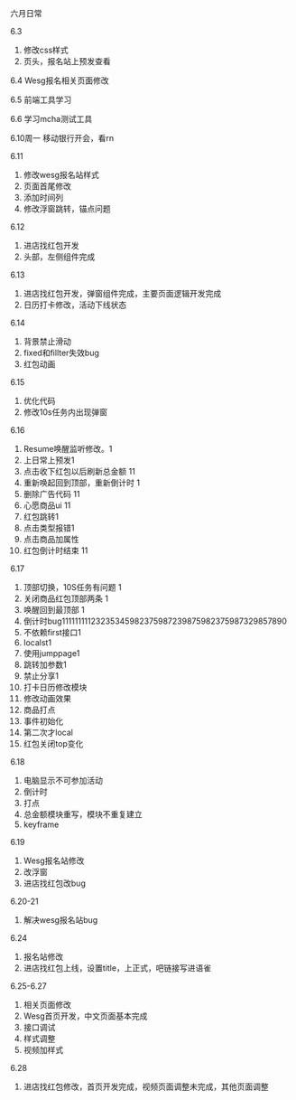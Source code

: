 六月日常

6.3
1. 修改css样式
2. 页头，报名站上预发查看

6.4
Wesg报名相关页面修改

6.5
前端工具学习

6.6
学习mcha测试工具

6.10周一
移动银行开会，看rn

6.11
1. 修改wesg报名站样式
2. 页面首尾修改
3. 添加时间列
4. 修改浮窗跳转，锚点问题

6.12
1. 进店找红包开发
2. 头部，左侧组件完成

6.13
1. 进店找红包开发，弹窗组件完成，主要页面逻辑开发完成
2. 日历打卡修改，活动下线状态

6.14
1. 背景禁止滑动
2. fixed和fillter失效bug
3. 红包动画

6.15
1. 优化代码
2. 修改10s任务内出现弹窗

6.16
1. Resume唤醒监听修改。1
2. 上日常上预发1
3. 点击收下红包以后刷新总金额 11
4. 重新唤起回到顶部，重新倒计时 1
5. 删除广告代码 11
6. 心愿商品ui 11
7. 红包跳转1
8. 点击类型报错1
9. 点击商品加属性
10. 红包倒计时结束 11

6.17
1. 顶部切换，10S任务有问题   1
2. 关闭商品红包顶部两条  1
3. 唤醒回到最顶部  1
4. 倒计时bug11111111123235345982375987239875982375987329857890
5. 不依赖first接口1
6. localst1
7. 使用jumppage1
8. 跳转加参数1
9. 禁止分享1
10. 打卡日历修改模块
11. 修改动画效果
12. 商品打点
13. 事件初始化
14. 第二次才local
15. 红包关闭top变化

6.18
1. 电脑显示不可参加活动
2. 倒计时
3. 打点
4. 总金额模块重写，模块不重复建立
5. keyframe

6.19
1. Wesg报名站修改
2. 改浮窗
3. 进店找红包改bug

6.20-21
1. 解决wesg报名站bug

6.24
1. 报名站修改
2. 进店找红包上线，设置title，上正式，吧链接写进语雀

6.25-6.27
1. 相关页面修改
2. Wesg首页开发，中文页面基本完成
3. 接口调试
4. 样式调整
5. 视频加样式

6.28
1. 进店找红包修改，首页开发完成，视频页面调整未完成，其他页面调整

